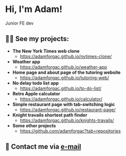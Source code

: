 <h1>Hi, I'm Adam!</h1>Junior FE dev</h1>

<h2>👨‍💻 See my projects:</h2>

- <b>The New York Times web clone</b>
  - https://adamforgac.github.io/nytimes-clone/
- <b>Weather app</b>
  - https://adamforgac.github.io/weather-app
- <b>Home page and about page of the tutoring website</b>
  - https://adamforgac.github.io/tutoring-web/
- <b>No delay todo list app</b>
  - https://adamforgac.github.io/to-do-list/
- <b>Retro Apple calculator</b>
  - https://adamforgac.github.io/calculator/
- <b>Simple restaurant page with tab-switching logic</b>
  - https://adamforgac.github.io/restaurant-page/
- <b>Knight travails shortest path finder</b>
  - https://adamforgac.github.io/knights-travails/
- <b>Some other projects</b>
  - https://github.com/adamforgac?tab=repositories
<h2> 🤳 Contact me via <a href="mailto:aforg@email.cz">e-mail</a></h2>
